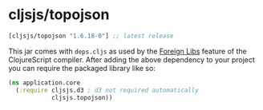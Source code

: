 # cljsjs/topojson

[](dependency)
```clojure
[cljsjs/topojson "1.6.18-0"] ;; latest release
```
[](/dependency)

This jar comes with `deps.cljs` as used by the [Foreign Libs][flibs] feature
of the ClojureScript compiler. After adding the above dependency to your project
you can require the packaged library like so:

```clojure
(ns application.core
  (:require cljsjs.d3 ; d3 not required automatically
            cljsjs.topojson))
```

[flibs]: https://clojurescript.org/reference/packaging-foreign-deps
